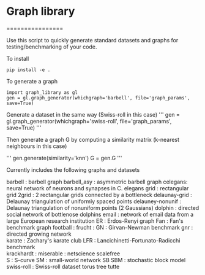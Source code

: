 # Graph library
================

Use this script to quickly generate standard datasets and graphs for testing/benchmarking of your code.

To install

```
pip install -e . 
```

To generate a graph

```
import graph_library as gl
gen = gl.graph_generator(whichgraph='barbell', file='graph_params', save=True)
```

Generate a dataset in the same way (Swiss-roll in this case)
'''
gen = gl.graph_generator(whichgraph='swiss-roll', file='graph_params', save=True)
'''

Then generate a graph G by computing a similarity matrix (k-nearest neighbours in this case)

'''
gen.generate(similarity='knn')
G = gen.G
'''

Currently includes the following graphs and datasets

barbell : barbell graph
barbell_asy : asymmetric barbell graph
celegans:  neural network of neurons and synapses in C. elegans
grid : rectangular grid
2grid : 2 rectangular grids connected by a bottleneck
delaunay-grid : Delaunay triangulation of uniformly spaced points
delauney-nonunif : Delaunay triangulation of nonuniform points (2 Gaussians)
dolphin : directed social network of bottlenose dolphins
email : network of email data from a large European research institution
ER : Erdos-Renyi graph
Fan : Fan's benchmark graph
football : 
frucht : 
GN : Girvan-Newman benchmark
gnr : directed growing network  
karate : Zachary's karate club
LFR : Lancichinetti-Fortunato-Radicchi benchmark  
krackhardt : 
miserable : 
netscience
scalefree    
S : S-curve
SM : small-world network
SB
SBM : stochastic block model
swiss-roll : Swiss-roll dataset
torus
tree
tutte



